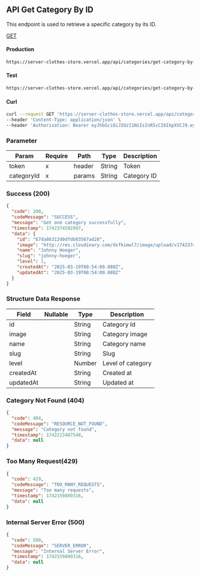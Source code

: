 ## API Get Category By ID

This endpoint is used to retrieve a specific category by its ID.

[GET](#)

#### Production

```bash
https://server-clothes-store.vercel.app/api/categories/get-category-by-id/:categoryId
```

#### Test

```bash
https://server-clothes-store.vercel.app/api/categories/get-category-by-id/:categoryId
```

#### Curl

```bash
curl --request GET 'https://server-clothes-store.vercel.app/api/categories/get-category-by-id/67d7e61b5114396a4af8b95d' \
--header 'Content-Type: application/json' \
--header 'Authorization: Bearer eyJhbGciOiJIUzI1NiIsInR5cCI6IkpXVCJ9.eyJpZCI6IjY3ZDJhMzMyYzhhMjEzYjA1MDI4MzNjNiIsInR5cGUiOiJVc2VyIiwiaWF0IjoxNzQyMjAxMDU5LCJleHAiOjE3NDIyMDE5NTl9.gsqLAzSlJKDPU3D9gvKg_I42NJ3NhI2d5svf-MYywDo' \
```

### Parameter

| Param      | Require | Path   | Type   | Description |
| ---------- | ------- | ------ | ------ | ----------- |
| token      | x       | header | String | Token       |
| categoryId | x       | params | String | Category ID |

### Success (200)

```json
{
  "code": 200,
  "codeMessage": "SUCCESS",
  "message": "Get one category successfully",
  "timestamp": 1742374592997,
  "data": {
    "id": "67da86312d0dfdb03567ad28",
    "image": "http://res.cloudinary.com/dsfkimwl7/image/upload/v1742374445/categories-image/1742374443473_865f14a6-d3d1-4d0d-868c-224de5894ec6.jpg",
    "name": "Johnny Hoeger",
    "slug": "johnny-hoeger",
    "level": 1,
    "createdAt": "2025-03-19T08:54:09.088Z",
    "updatedAt": "2025-03-19T08:54:09.088Z"
  }
}
```

### Structure Data Response

| Field     | Nullable | Type   | Description       |
| --------- | -------- | ------ | ----------------- |
| id        |          | String | Category Id       |
| image     |          | String | Category image    |
| name      |          | String | Category name     |
| slug      |          | String | Slug              |
| level     |          | Number | Level of category |
| createdAt |          | String | Created at        |
| updatedAt |          | String | Updated at        |

### Category Not Found (404)

```json
{
  "code": 404,
  "codeMessage": "RESOURCE_NOT_FOUND",
  "message": "Category not found",
  "timestamp": 1742213487548,
  "data": null
}
```

### Too Many Request(429)

```json
{
  "code": 429,
  "codeMessage": "TOO_MANY_REQUESTS",
  "message": "Too many requests",
  "timestamp": 1742159809316,
  "data": null
}
```

### Internal Server Error (500)

```json
{
  "code": 500,
  "codeMessage": "SERVER_ERROR",
  "message": "Internal Server Error",
  "timestamp": 1742159809316,
  "data": null
}
```
